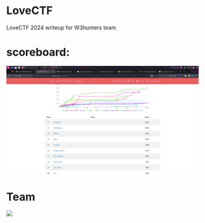 # LoveCTF
LoveCTF 2024 writeup for W3hunters team

# scoreboard:
![](./images/scoreboard.png)


# Team 
![](./team.png)
